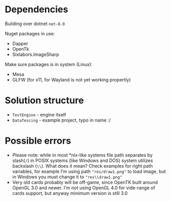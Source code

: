 # Dependencies
Building over dotnet ``net-8.0``

Nuget packages in use:
- Dapper
- OpenTk
- Sixlabors.ImageSharp

Make sure packages is in system (Linux):
- Mesa
- GLFW (for x11, for Wayland is not yet working propertly)

# Solution structure
- ``TestEngine`` - engine itself
- ``DataTescing`` - example project, typo in name :/

# Possible errors
- Please note: while in most *nix-like systems file path separates by slash(``/``) in POSIX systems 
(like Windows and DOS) system utilizes backslash (``\\``). What does it mean? Check examples for right path
variables, for example I'm using path ``"res/draw1.png"`` to load image, but in Windows you must change it
to ``"res\\draw1.png"``
- Very old cards probably will be off-game, since OpenTK built around OpenGL 3.0 and newer. I'm not using 
OpenGL 4.0 for vide-range of cards support, but anyway minimum version is still 3.0
